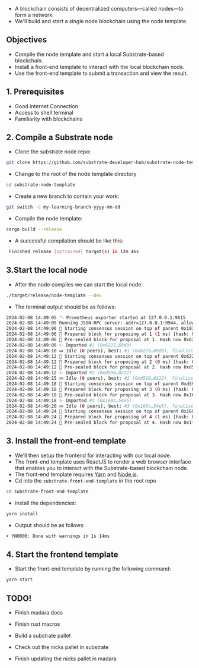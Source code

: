 - A blockchain consists of decentralized computers—called nodes—to form a network.
- We'll build and start a single node blockchain using the node template.

## Objectives

- Compile the node template and start a local Substrate-based blockchain.
- Install a front-end template to interact with the local blockchain node.
- Use the front-end template to submit a transaction and view the result.

## 1. Prerequisites
- Good internet Connection
- Access to shell terminal
- Familiarity with blockchains

## 2. Compile a Substrate node

- Clone the substrate node repo:

```sh
git clone https://github.com/substrate-developer-hub/substrate-node-template
```

- Change to the root of the node template directory 

```sh
cd substrate-node-template
```

- Create a new branch to contain your work:

```sh
git switch -c my-learning-branch-yyyy-mm-dd
```

- Compile the node template:

```sh
cargo build --release
```

- A successful compilation should be like this:

```sh
 Finished release [optimized] target(s) in 12m 46s
```

## 3.Start the local node
- After the node compiles we can start the local node:

```sh
./target/release/node-template --dev

```

- The terminal output should be as follows:

```sh
2024-02-08 14:49:05 〽️ Prometheus exporter started at 127.0.0.1:9615    
2024-02-08 14:49:05 Running JSON-RPC server: addr=127.0.0.1:9944, allowed origins=["*"]    
2024-02-08 14:49:06 🙌 Starting consensus session on top of parent 0x103cf0541c0cf3601b134ecef71837ceeeb6768b76ad829e0efb47fb2fcde3ff    
2024-02-08 14:49:06 🎁 Prepared block for proposing at 1 (1 ms) [hash: 0x2333e117b007e74d63f3520951d4aab01245ee30682dd772b6be866cb1de8b64; parent_hash: 0x103c…e3ff; extrinsics (1): [0x679f…feb5]    
2024-02-08 14:49:06 🔖 Pre-sealed block for proposal at 1. Hash now 0x6225b6855a22bbf18ee4bac8266024fd809caabd5e12bc90e98a00cd5b2769d3, previously 0x2333e117b007e74d63f3520951d4aab01245ee30682dd772b6be866cb1de8b64.    
2024-02-08 14:49:06 ✨ Imported #1 (0x6225…69d3)    
2024-02-08 14:49:10 💤 Idle (0 peers), best: #1 (0x6225…69d3), finalized #0 (0x103c…e3ff), ⬇ 0 ⬆ 0    
2024-02-08 14:49:12 🙌 Starting consensus session on top of parent 0x6225b6855a22bbf18ee4bac8266024fd809caabd5e12bc90e98a00cd5b2769d3    
2024-02-08 14:49:12 🎁 Prepared block for proposing at 2 (0 ms) [hash: 0xdec0502e3242b7c0e58a532a1444cb26a8e69c6bae94daec7f189490cf224861; parent_hash: 0x6225…69d3; extrinsics (1): [0x02c9…abf0]    
2024-02-08 14:49:12 🔖 Pre-sealed block for proposal at 2. Hash now 0xd590e5c00ca6f2c2f2d063fbffc3da9001950b724f250860633f24bf8bfe0222, previously 0xdec0502e3242b7c0e58a532a1444cb26a8e69c6bae94daec7f189490cf224861.    
2024-02-08 14:49:12 ✨ Imported #2 (0xd590…0222)    
2024-02-08 14:49:15 💤 Idle (0 peers), best: #2 (0xd590…0222), finalized #0 (0x103c…e3ff), ⬇ 0 ⬆ 0    
2024-02-08 14:49:18 🙌 Starting consensus session on top of parent 0xd590e5c00ca6f2c2f2d063fbffc3da9001950b724f250860633f24bf8bfe0222    
2024-02-08 14:49:18 🎁 Prepared block for proposing at 3 (0 ms) [hash: 0x3023a39814111ef63f6c2091599deb583ee897da75a46186a742da313649931f; parent_hash: 0xd590…0222; extrinsics (1): [0x688f…c846]    
2024-02-08 14:49:18 🔖 Pre-sealed block for proposal at 3. Hash now 0x160c5980934a15526d7d0107c9f6955be0bfcb0fe34ea752ee4006a7b2a454e5, previously 0x3023a39814111ef63f6c2091599deb583ee897da75a46186a742da313649931f.    
2024-02-08 14:49:18 ✨ Imported #3 (0x160c…54e5)    
2024-02-08 14:49:20 💤 Idle (0 peers), best: #3 (0x160c…54e5), finalized #1 (0x6225…69d3), ⬇ 0 ⬆ 0    
2024-02-08 14:49:24 🙌 Starting consensus session on top of parent 0x160c5980934a15526d7d0107c9f6955be0bfcb0fe34ea752ee4006a7b2a454e5    
2024-02-08 14:49:24 🎁 Prepared block for proposing at 4 (1 ms) [hash: 0x32a16d3c2c433e0f49acaa6beea75471609667ef978a3cb209581c66a1023b3f; parent_hash: 0x160c…54e5; extrinsics (1): [0x3eca…200b]    
2024-02-08 14:49:24 🔖 Pre-sealed block for proposal at 4. Hash now 0x1fa56501a9c9a3404382936e0b2896a89966ad7cf69972dd89d61c21713f60f7, previously 0x32a16d3c2c433e0f49acaa6beea75471609667ef978a3cb209581c66a1023b3f.    
```

## 3. Install the front-end template

- We'll then setup the frontend for interacting with our local node.
- The front-end template uses ReactJS to render a web browser interface that enables you to interact with the Substrate-based blockchain node.
- The front-end template requires [Yarn](https://yarnpkg.com/) and [Node.js](https://nodejs.org/). 
- Cd into the `substrate-front-end-template` in the root repo

```sh
cd substrate-front-end-template

```

- install the dependencies:

```sh
yarn install
```

- Output should be as follows:

```sh
➤ YN0000: Done with warnings in 1s 14ms
```

## 4. Start the frontend template

- Start the front-end template by running the following command:

```sh
yarn start
```


## TODO!

- Finish madara docs
- Finish rust macros
- Build a substrate pallet



- Check out the nicks pallet in substrate
- Finish updating the nicks pallet in madara







